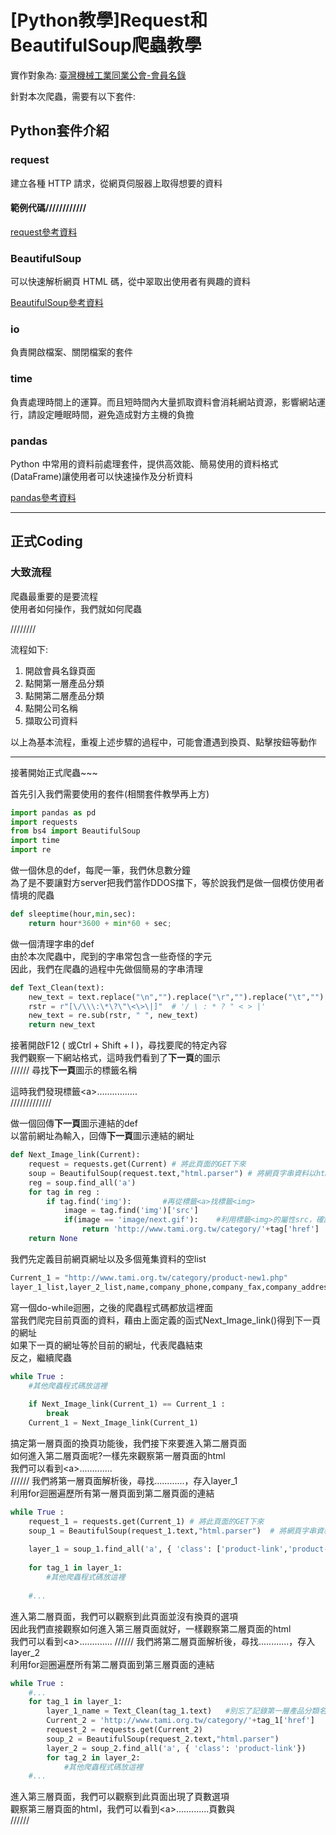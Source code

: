 # [Python教學]Request和BeautifulSoup爬蟲教學

實作對象為: [臺灣機械工業同業公會-會員名錄](http://www.tami.org.tw/category/product-new1.php)

針對本次爬蟲，需要有以下套件:

## Python套件介紹

### request
建立各種 HTTP 請求，從網頁伺服器上取得想要的資料
####  範例代碼////////////

[request參考資料](https://blog.gtwang.org/programming/python-requests-module-tutorial/)

### BeautifulSoup
可以快速解析網頁 HTML 碼，從中翠取出使用者有興趣的資料

[BeautifulSoup參考資料](https://blog.gtwang.org/programming/python-beautiful-soup-module-scrape-web-pages-tutorial/)

### io
負責開啟檔案、關閉檔案的套件
### time
負責處理時間上的運算。而且短時間內大量抓取資料會消耗網站資源，影響網站運行，請設定睡眠時間，避免造成對方主機的負擔
### pandas
Python 中常用的資料前處理套件，提供高效能、簡易使用的資料格式(DataFrame)讓使用者可以快速操作及分析資料

[pandas參考資料](https://oranwind.org/python-pandas-ji-chu-jiao-xue/)

***

## 正式Coding

### 大致流程
爬蟲最重要的是要流程<br>
使用者如何操作，我們就如何爬蟲<br>

////////

流程如下:
  1. 開啟會員名錄頁面
  2. 點開第一層產品分類
  3. 點開第二層產品分類
  4. 點開公司名稱
  5. 擷取公司資料

以上為基本流程，重複上述步驟的過程中，可能會遭遇到換頁、點擊按鈕等動作<br>

***
接著開始正式爬蟲~~~<br>

首先引入我們需要使用的套件(相關套件教學再上方)<br>
``` python
import pandas as pd
import requests
from bs4 import BeautifulSoup
import time
import re
```

做一個休息的def，每爬一筆，我們休息數分鐘<br>
為了是不要讓對方server把我們當作DDOS擋下，等於說我們是做一個模仿使用者情境的爬蟲<br>
``` python
def sleeptime(hour,min,sec):
    return hour*3600 + min*60 + sec;
```

做一個清理字串的def<br>
由於本次爬蟲中，爬到的字串常包含一些奇怪的字元<br>
因此，我們在爬蟲的過程中先做個簡易的字串清理<br>
``` python
def Text_Clean(text):
    new_text = text.replace("\n","").replace("\r","").replace("\t","").replace(" ","").replace('\xa0', ' ')
    rstr = r"[\/\\\:\*\?\"\<\>\|]"  # '/ \ : * ? " < > |'
    new_text = re.sub(rstr, " ", new_text)
    return new_text
```

接著開啟F12 ( 或Ctrl + Shift + I )，尋找要爬的特定內容<br>
我們觀察一下網站格式，這時我們看到了**下一頁**的圖示<br>
//////
尋找**下一頁**圖示的標籤名稱<br>

這時我們發現標籤&lt;a&gt;................<br>
/////////////

做一個回傳**下一頁**圖示連結的def<br>
以當前網址為輸入，回傳**下一頁**圖示連結的網址<br>
``` python
def Next_Image_link(Current):
    request = requests.get(Current) # 將此頁面的GET下來
    soup = BeautifulSoup(request.text,"html.parser") # 將網頁字串資料以html.parser解析
    reg = soup.find_all('a')
    for tag in reg :
        if tag.find('img'):       #再從標籤<a>找標籤<img>
            image = tag.find('img')['src']
            if(image == 'image/next.gif'):    #利用標籤<img>的屬性src，確認是否是我們要找的圖
                return 'http://www.tami.org.tw/category/'+tag['href']   #確認後，回傳該標籤<a>的屬性href(網頁連結)
    return None
```
我們先定義目前網頁網址以及多個蒐集資料的空list
```python
Current_1 = "http://www.tami.org.tw/category/product-new1.php"
layer_1_list,layer_2_list,name,company_phone,company_fax,company_address,factory_phone,factory_fax,factory_address,company_url,capital,email,employee,main_product = [],[],[],[],[],[],[],[],[],[],[],[],[],[]

```
寫一個do-while迴圈，之後的爬蟲程式碼都放這裡面<br>
當我們爬完目前頁面的資料，藉由上面定義的函式Next_Image_link()得到下一頁的網址<br>
如果下一頁的網址等於目前的網址，代表爬蟲結束<br>
反之，繼續爬蟲<br>
``` python
while True :
	#其他爬蟲程式碼放這裡
	
    if Next_Image_link(Current_1) == Current_1 :
        break   
    Current_1 = Next_Image_link(Current_1)
```

搞定第一層頁面的換頁功能後，我們接下來要進入第二層頁面<br>
如何進入第二層頁面呢?一樣先來觀察第一層頁面的html<br>
我們可以看到&lt;a&gt;.............<br>
//////
我們將第一層頁面解析後，尋找............，存入layer_1 <br>
利用for迴圈遍歷所有第一層頁面到第二層頁面的連結<br>
``` python
while True :
    request_1 = requests.get(Current_1) # 將此頁面的GET下來
    soup_1 = BeautifulSoup(request_1.text,"html.parser")  # 將網頁字串資料以html.parser解析
    
    layer_1 = soup_1.find_all('a', { 'class': ['product-link','product-link2']})
    
    for tag_1 in layer_1:
		#其他爬蟲程式碼放這裡
	
    #...
```
進入第二層頁面，我們可以觀察到此頁面並沒有換頁的選項<br>
因此我們直接觀察如何進入第三層頁面就好，一樣觀察第二層頁面的html<br>
我們可以看到&lt;a&gt;.............
//////
我們將第二層頁面解析後，尋找............，存入layer_2 <br>
利用for迴圈遍歷所有第二層頁面到第三層頁面的連結<br>
``` python
while True :
	#...    
    for tag_1 in layer_1:       
        layer_1_name = Text_Clean(tag_1.text)   #別忘了記錄第一層產品分類名稱        
        Current_2 = 'http://www.tami.org.tw/category/'+tag_1['href']
        request_2 = requests.get(Current_2)
        soup_2 = BeautifulSoup(request_2.text,"html.parser")        
        layer_2 = soup_2.find_all('a', { 'class': 'product-link'})        
        for tag_2 in layer_2:
			#其他爬蟲程式碼放這裡
    #...
```
進入第三層頁面，我們可以觀察到此頁面出現了頁數選項<br>
觀察第三層頁面的html，我們可以看到&lt;a&gt;.............頁數與<br>
//////




